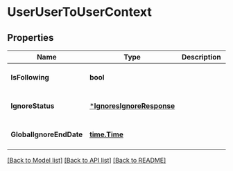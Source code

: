 # UserUserToUserContext

## Properties
Name | Type | Description | Notes
------------ | ------------- | ------------- | -------------
**IsFollowing** | **bool** |  | [optional] [default to null]
**IgnoreStatus** | [***IgnoresIgnoreResponse**](Ignores.IgnoreResponse.md) |  | [optional] [default to null]
**GlobalIgnoreEndDate** | [**time.Time**](time.Time.md) |  | [optional] [default to null]

[[Back to Model list]](../README.md#documentation-for-models) [[Back to API list]](../README.md#documentation-for-api-endpoints) [[Back to README]](../README.md)



